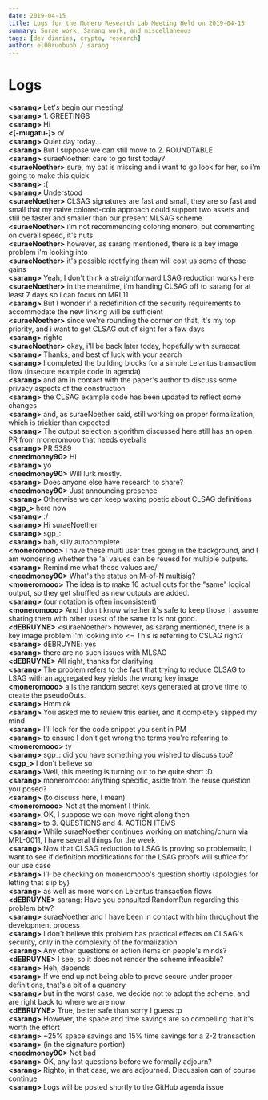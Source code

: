 ```yaml
---
date: 2019-04-15
title: Logs for the Monero Research Lab Meeting Held on 2019-04-15
summary: Surae work, Sarang work, and miscellaneous
tags: [dev diaries, crypto, research]
author: el00ruobuob / sarang
---
```


# Logs  

**\<sarang>** Let's begin our meeting!  
**\<sarang>** 1. GREETINGS  
**\<sarang>** Hi  
**\<[-mugatu-]>** o/  
**\<sarang>** Quiet day today...  
**\<sarang>** But I suppose we can still move to 2. ROUNDTABLE  
**\<sarang>** suraeNoether: care to go first today?  
**\<suraeNoether>** sure, my cat is missing and i want to go look for her, so i'm going to make this quick  
**\<sarang>** :(  
**\<sarang>** Understood  
**\<suraeNoether>** CLSAG signatures are fast and small, they are so fast and small that my naive colored-coin approach could support two assets and still be faster and smaller than our present MLSAG scheme  
**\<suraeNoether>** i'm not recommending coloring monero, but commenting on overall speed, it's nuts  
**\<suraeNoether>** however, as sarang mentioned, there is a key image problem i'm looking into  
**\<suraeNoether>** it's possible rectifying them will cost us some of those gains  
**\<sarang>** Yeah, I don't think a straightforward LSAG reduction works here  
**\<suraeNoether>** in the meantime, i'm handing CLSAG off to sarang for at least 7 days so i can focus on MRL11  
**\<sarang>** But I wonder if a redefinition of the security requirements to accommodate the new linking will be sufficient  
**\<suraeNoether>** since we're rounding the corner on that, it's my top priority, and i want to get CLSAG out of sight for a few days  
**\<sarang>** righto  
**\<suraeNoether>** okay, i'll be back later today, hopefully with suraecat  
**\<sarang>** Thanks, and best of luck with your search  
**\<sarang>** I completed the building blocks for a simple Lelantus transaction flow (insecure example code in agenda)  
**\<sarang>** and am in contact with the paper's author to discuss some privacy aspects of the construction  
**\<sarang>** the CLSAG example code has been updated to reflect some changes  
**\<sarang>** and, as suraeNoether said, still working on proper formalization, which is trickier than expected  
**\<sarang>** The output selection algorithm discussed here still has an open PR from moneromooo that needs eyeballs  
**\<sarang>** PR 5389  
**\<needmoney90>** Hi  
**\<sarang>** yo  
**\<needmoney90>** Will lurk mostly.  
**\<sarang>** Does anyone else have research to share?  
**\<needmoney90>** Just announcing presence  
**\<sarang>** Otherwise we can keep waxing poetic about CLSAG definitions  
**\<sgp\_>** here now  
**\<sarang>** :/  
**\<sarang>** Hi suraeNoether  
**\<sarang>** sgp\_:  
**\<sarang>** bah, silly autocomplete  
**\<moneromooo>** I have these multi user txes going in the background, and I am wondering whether the 'a' values can be reuesd for multiple outputs.  
**\<sarang>** Remind me what these values are/  
**\<needmoney90>** What's the status on M-of-N multisig?  
**\<moneromooo>** The idea is to make 16 actual outs for the "same" logical output, so they get shuffled as new outputs are added.  
**\<sarang>** (our notation is often inconsistent)  
**\<moneromooo>** And I don't know whether it's safe to keep those. I assume sharing them with other usesr of the same tx is not good.  
**\<dEBRUYNE>** \<suraeNoether> however, as sarang mentioned, there is a key image problem i'm looking into \<= This is referring to CSLAG right?  
**\<sarang>** dEBRUYNE: yes  
**\<sarang>** there are no such issues with MLSAG  
**\<dEBRUYNE>** All right, thanks for clarifying  
**\<sarang>** The problem refers to the fact that trying to reduce CLSAG to LSAG with an aggregated key yields the wrong key image  
**\<moneromooo>** a is the random secret keys generated at proive time to create the pseudoOuts.  
**\<sarang>** Hmm ok  
**\<sarang>** You asked me to review this earlier, and it completely slipped my mind  
**\<sarang>** I'll look for the code snippet you sent in PM  
**\<sarang>** to ensure I don't get wrong the terms you're referring to  
**\<moneromooo>** ty  
**\<sarang>** sgp\_: did you have something you wished to discuss too?  
**\<sgp\_>** I don't believe so  
**\<sarang>** Well, this meeting is turning out to be quite short :D  
**\<sarang>** moneromooo: anything specific, aside from the reuse question you posed?  
**\<sarang>** (to discuss here, I mean)  
**\<moneromooo>** Not at the moment I think.  
**\<sarang>** OK, I suppose we can move right along then  
**\<sarang>** to 3. QUESTIONS and 4. ACTION ITEMS  
**\<sarang>** While suraeNoether continues working on matching/churn via MRL-0011, I have several things for the week  
**\<sarang>** Now that CLSAG reduction to LSAG is proving so problematic, I want to see if definition modifications for the LSAG proofs will suffice for our use case  
**\<sarang>** I'll be checking on moneromooo's question shortly (apologies for letting that slip by)  
**\<sarang>** as well as more work on Lelantus transaction flows  
**\<dEBRUYNE>** sarang: Have you consulted RandomRun regarding this problem btw?  
**\<sarang>** suraeNoether and I have been in contact with him throughout the development process  
**\<sarang>** I don't believe this problem has practical effects on CLSAG's security, only in the complexity of the formalization  
**\<sarang>** Any other questions or action items on people's minds?  
**\<dEBRUYNE>** I see, so it does not render the scheme infeasible?  
**\<sarang>** Heh, depends  
**\<sarang>** If we end up not being able to prove secure under proper definitions, that's a bit of a quandry  
**\<sarang>** but in the worst case, we decide not to adopt the scheme, and are right back to where we are now  
**\<dEBRUYNE>** True, better safe than sorry I guess :p  
**\<sarang>** However, the space and time savings are so compelling that it's worth the effort  
**\<sarang>** ~25% space savings and 15% time savings for a 2-2 transaction  
**\<sarang>** (in the signature portion)  
**\<needmoney90>** Not bad  
**\<sarang>** OK, any last questions before we formally adjourn?  
**\<sarang>** Righto, in that case, we are adjourned. Discussion can of course continue  
**\<sarang>** Logs will be posted shortly to the GitHub agenda issue  
